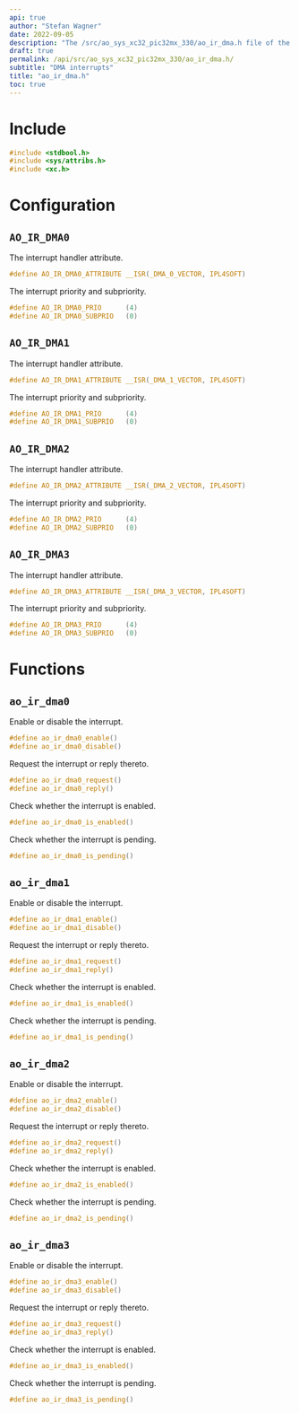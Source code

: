 ```yaml
---
api: true
author: "Stefan Wagner"
date: 2022-09-05
description: "The /src/ao_sys_xc32_pic32mx_330/ao_ir_dma.h file of the ao real-time operating system."
draft: true
permalink: /api/src/ao_sys_xc32_pic32mx_330/ao_ir_dma.h/
subtitle: "DMA interrupts"
title: "ao_ir_dma.h"
toc: true
---
```


# Include

```c
#include <stdbool.h>
#include <sys/attribs.h>
#include <xc.h>
```

# Configuration

## `AO_IR_DMA0`

The interrupt handler attribute.

```c
#define AO_IR_DMA0_ATTRIBUTE __ISR(_DMA_0_VECTOR, IPL4SOFT)
```

The interrupt priority and subpriority.

```c
#define AO_IR_DMA0_PRIO      (4)
#define AO_IR_DMA0_SUBPRIO   (0)
```

## `AO_IR_DMA1`

The interrupt handler attribute.

```c
#define AO_IR_DMA1_ATTRIBUTE __ISR(_DMA_1_VECTOR, IPL4SOFT)
```

The interrupt priority and subpriority.

```c
#define AO_IR_DMA1_PRIO      (4)
#define AO_IR_DMA1_SUBPRIO   (0)
```

## `AO_IR_DMA2`

The interrupt handler attribute.

```c
#define AO_IR_DMA2_ATTRIBUTE __ISR(_DMA_2_VECTOR, IPL4SOFT)
```

The interrupt priority and subpriority.

```c
#define AO_IR_DMA2_PRIO      (4)
#define AO_IR_DMA2_SUBPRIO   (0)
```

## `AO_IR_DMA3`

The interrupt handler attribute.

```c
#define AO_IR_DMA3_ATTRIBUTE __ISR(_DMA_3_VECTOR, IPL4SOFT)
```

The interrupt priority and subpriority.

```c
#define AO_IR_DMA3_PRIO      (4)
#define AO_IR_DMA3_SUBPRIO   (0)
```

# Functions

## `ao_ir_dma0`

Enable or disable the interrupt.

```c
#define ao_ir_dma0_enable()
#define ao_ir_dma0_disable()
```

Request the interrupt or reply thereto.

```c
#define ao_ir_dma0_request()
#define ao_ir_dma0_reply()
```

Check whether the interrupt is enabled.

```c
#define ao_ir_dma0_is_enabled()
```

Check whether the interrupt is pending.

```c
#define ao_ir_dma0_is_pending()
```

## `ao_ir_dma1`

Enable or disable the interrupt.

```c
#define ao_ir_dma1_enable()
#define ao_ir_dma1_disable()
```

Request the interrupt or reply thereto.

```c
#define ao_ir_dma1_request()
#define ao_ir_dma1_reply()
```

Check whether the interrupt is enabled.

```c
#define ao_ir_dma1_is_enabled()
```

Check whether the interrupt is pending.

```c
#define ao_ir_dma1_is_pending()
```

## `ao_ir_dma2`

Enable or disable the interrupt.

```c
#define ao_ir_dma2_enable()
#define ao_ir_dma2_disable()
```

Request the interrupt or reply thereto.

```c
#define ao_ir_dma2_request()
#define ao_ir_dma2_reply()
```

Check whether the interrupt is enabled.

```c
#define ao_ir_dma2_is_enabled()
```

Check whether the interrupt is pending.

```c
#define ao_ir_dma2_is_pending()
```

## `ao_ir_dma3`

Enable or disable the interrupt.

```c
#define ao_ir_dma3_enable()
#define ao_ir_dma3_disable()
```

Request the interrupt or reply thereto.

```c
#define ao_ir_dma3_request()
#define ao_ir_dma3_reply()
```

Check whether the interrupt is enabled.

```c
#define ao_ir_dma3_is_enabled()
```

Check whether the interrupt is pending.

```c
#define ao_ir_dma3_is_pending()
```
